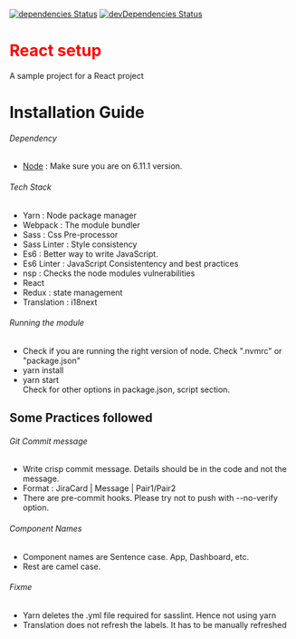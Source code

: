 [![dependencies Status](https://david-dm.org/jagatjeevan/react-setup/status.svg)](https://david-dm.org/jagatjeevan/react-setup)
[![devDependencies Status](https://david-dm.org/jagatjeevan/react-setup/dev-status.svg)](https://david-dm.org/jagatjeevan/react-setup?type=dev)
# <font color="red">React setup</font>
A sample project for a React project

# Installation Guide
###### Dependency
- [Node](https://nodejs.org/en/) : Make sure you are on 6.11.1 version.

###### Tech Stack
- Yarn : Node package manager
- Webpack : The module bundler
- Sass : Css Pre-processor
- Sass Linter : Style consistency
- Es6 : Better way to write JavaScript.
- Es6 Linter : JavaScript Consistentency and best practices
- nsp : Checks the node modules vulnerabilities
- React
- Redux : state management
- Translation : i18next

###### Running the module
- Check if you are running the right version of node. Check ".nvmrc" or "package.json"
- yarn install
- yarn start <br />
Check for other options in package.json, script section. 

## Some Practices followed
###### Git Commit message
- Write crisp commit message. Details should be in the code and not the message.
- Format : JiraCard | Message | Pair1/Pair2
- There are pre-commit hooks. Please try not to push with --no-verify option.

###### Component Names
- Component names are Sentence case. App, Dashboard, etc.
- Rest are camel case. 

###### Fixme
- Yarn deletes the .yml file required for sasslint. Hence not using yarn
- Translation does not refresh the labels. It has to be manually refreshed
